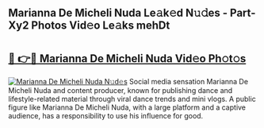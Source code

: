 ## Marianna De Micheli Nuda Le𝚊k𝚎d N𝚞𝚍es - Part-Xy2 Photos Vid𝚎o Le𝚊ks mehDt

# <h2><a href="http://fbewiy.evod.top/?m=Marianna+De+Micheli+Nuda">🔗 👉🔴 Marianna De Micheli Nuda Vid𝚎o Ph𝚘t𝚘s</a></h2>

[![Marianna De Micheli Nuda N𝚞d𝚎s](https://i.imgur.com/8V9OHl7.gif)](http://fbewiy.evod.top/?m=Marianna+De+Micheli+Nuda)
Social media sensation Marianna De Micheli Nuda and content producer, known for publishing dance and lifestyle-related material through viral dance trends and mini vlogs. A public figure like Marianna De Micheli Nuda, with a large platform and a captive audience, has a responsibility to use his influence for good. 
